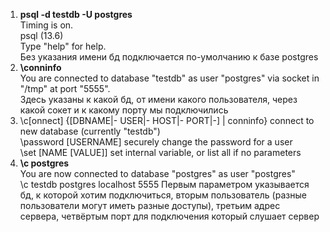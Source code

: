1) **psql -d testdb -U postgres**\
   Timing is on.\
   psql (13.6)\
   Type "help" for help.\
Без указания имени бд подключается по-умолчанию к базе postgres
2) **\conninfo**\
   You are connected to database "testdb" as user "postgres" via socket in "/tmp" at port "5555".\
Здесь указаны к какой бд, от имени какого пользователя, через какой сокет и к какому порту мы подключились
3) \c[onnect] {[DBNAME|- USER|- HOST|- PORT|-] | conninfo}
   connect to new database (currently "testdb")\
   \password [USERNAME]   securely change the password for a user\
   \set [NAME [VALUE]]    set internal variable, or list all if no parameters
4) **\c postgres**\
    You are now connected to database "postgres" as user "postgres"\
   \c testdb postgres localhost 5555
Первым параметром указывается бд, к которой хотим подключиться, вторым пользователь (разные пользователи могут иметь разные доступы), третьим адрес сервера, четвёртым порт для подключения который слушает сервер